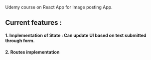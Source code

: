 Udemy course on React App for Image posting App.

## Current features :
#### 1. Implementation of State : Can update UI based on text submitted through form.
#### 2. Routes implementation

